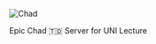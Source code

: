 ![Chad](https://i.kym-cdn.com/entries/icons/facebook/000/031/015/cover5.jpg)

Epic Chad 🇹🇩  Server for UNI Lecture
